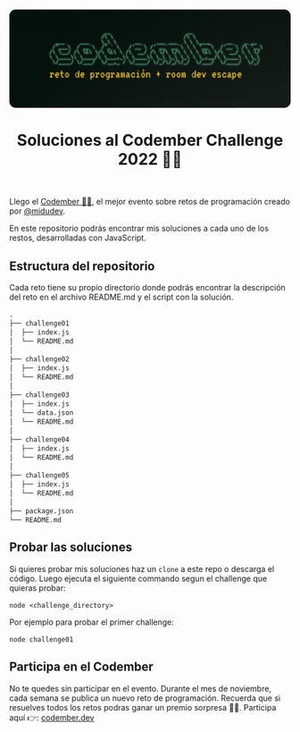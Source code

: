 <h1 align="center">
  <div align="center">
    <img alt="Codember challenge 2022 by midudev" src="./assets/og.png"/>
  </div>
  <br/>
  Soluciones al Codember Challenge 2022 👨‍💻 
</h1>
<br/>

Llego el [Codember 👨‍💻](https://codember.dev), el mejor evento sobre retos de programación creado por [@midudev](https://github.com/midudev).

En este repositorio podrás encontrar mis soluciones a cada uno de los restos, desarrolladas con JavaScript.

## Estructura del repositorio

Cada reto tiene su propio directorio donde podrás encontrar la descripción del reto en el archivo README.md y el script con la solución.

```
.
├── challenge01
│  ├── index.js
│  └── README.md
│
├── challenge02
│  ├── index.js
│  └── README.md
│
├── challenge03
│  ├── index.js
│  └── data.json
│  └── README.md
│
├── challenge04
│  ├── index.js
│  └── README.md
│
├── challenge05
│  ├── index.js
│  └── README.md
│
├── package.json
└── README.md
```

## Probar las soluciones

Si quieres probar mis soluciones haz un `clone` a este repo o descarga el código. Luego ejecuta el siguiente commando segun el challenge que quieras probar:

```
node <challenge_directory>
```

Por ejemplo para probar el primer challenge:

```
node challenge01
```

## Participa en el Codember

No te quedes sin participar en el evento. Durante el mes de noviembre, cada semana se publica un nuevo reto de programación. Recuerda que si resuelves todos los retos podras ganar un premio sorpresa 🎁🔥. Participa aquí 👉: [codember.dev](https://comdember.dev)
